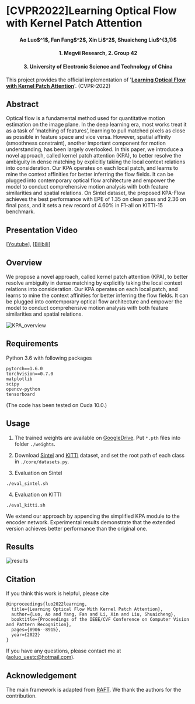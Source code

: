 # [CVPR2022]Learning Optical Flow with Kernel Patch Attention

<h4 align="center">Ao Luo$^1$, Fan Fang$^2$, Xin Li$^2$, Shuaicheng Liu$^{3,1}$</h4>
<h4 align="center">1. Megvii Research,             2. Group 42</h4>
<h4 align="center">3. University of Electronic Science and Technology of China</h4>

This project provides the official implementation of '[**Learning Optical Flow with Kernel Patch Attention**](https://openaccess.thecvf.com/content/CVPR2022/papers/Luo_Learning_Optical_Flow_With_Kernel_Patch_Attention_CVPR_2022_paper.pdf)'. (CVPR-2022)

## Abstract
Optical flow is a fundamental method used for quantitative motion estimation on the image plane. In the deep learning era, most works treat it as a task of ‘matching of features’, learning to pull matched pixels as close as possible in feature space and vice versa. However, spatial affinity (smoothness constraint), another important component for motion understanding, has been largely overlooked. In this paper, we introduce a novel approach, called kernel patch attention (KPA), to better resolve the ambiguity in dense matching by explicitly taking the local context relations into consideration. Our KPA operates on each local patch, and learns to mine the context affinities for better inferring the flow fields. It can be plugged into contemporary optical flow architecture and empower the model to conduct comprehensive motion analysis with both feature similarities and spatial relations. On Sintel dataset, the proposed KPA-Flow achieves the best performance with EPE of 1.35 on clean pass and 2.36 on final pass, and it sets a new record of 4.60% in F1-all on KITTI-15 benchmark.

## Presentation Video
[[Youtube](https://www.youtube.com/watch?v=2x1nkue8aEA)], [[Bilibili](https://www.bilibili.com/video/BV1D341137iA/)]


## Overview

We propose a novel approach, called kernel patch attention (KPA), to better resolve ambiguity in dense matching by explicitly taking the local context relations into consideration. Our KPA operates on each local patch, and learns to mine the context affinities for better inferring the flow fields. It can be plugged into contemporary optical flow architecture and empower the model to conduct comprehensive motion analysis with both feature similarities and spatial relations.

![KPA_overview](https://user-images.githubusercontent.com/47421121/175027700-d267dd6b-2208-41d9-b875-9d33653a8d48.png)

## Requirements

Python 3.6 with following packages
```Shell
pytorch==1.6.0
torchvision==0.7.0
matplotlib
scipy
opencv-python
tensorboard
```
(The code has been tested on Cuda 10.0.)


## Usage

1. The trained weights are available on [GoogleDrive](https://drive.google.com/drive/folders/1rt8q7EkbeWoivTxijtPJbOsdwGYctYt_?usp=sharing). Put `*.pth` files into folder `./weights`.

2. Download [Sintel](http://sintel.is.tue.mpg.de/) and [KITTI](http://www.cvlibs.net/datasets/kitti/eval_scene_flow.php?benchmark=flow) dataset, and set the root path of each class in `./core/datasets.py`.


3. Evaluation on Sintel
```Shell
./eval_sintel.sh
```

4. Evaluation on KITTI
```Shell
./eval_kitti.sh
```
We extend our approach by appending the simplified KPA module to the encoder network. Experimental results demonstrate that the extended version achieves better performance than the original one.


## Results
![results](https://user-images.githubusercontent.com/1344482/181144487-2206ec5a-defc-48f9-a000-d742959c7e50.JPG)

## Citation

If you think this work is helpful, please cite
```
@inproceedings{luo2022learning,
  title={Learning Optical Flow With Kernel Patch Attention},
  author={Luo, Ao and Yang, Fan and Li, Xin and Liu, Shuaicheng},
  booktitle={Proceedings of the IEEE/CVF Conference on Computer Vision and Pattern Recognition},
  pages={8906--8915},
  year={2022}
}

```

If you have any questions, please contact me at (aoluo_uestc@hotmail.com).

## Acknowledgement

The main framework is adapted from [RAFT](https://github.com/princeton-vl/RAFT). We thank the authors for the contribution.
